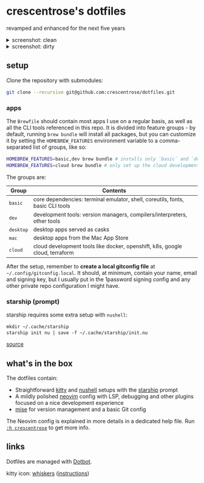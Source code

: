 # crescentrose's dotfiles

revamped and enhanced for the next five years

<details>
<summary>screenshot: clean</summary>

![nvim and kitty setup, clean](./nvim-clean.png)

</details>

<details>
<summary>screenshot: dirty</summary>

![nvim and kitty setup, dirty](./nvim-dirty.png)

</details>

## setup

Clone the repository with submodules:

```sh
git clone --recursive git@github.com:crescentrose/dotfiles.git
```

### apps

The `Brewfile` should contain most apps I use on a regular basis, as well as all the CLI tools
referenced in this repo. It is divided into feature groups - by default, running `brew bundle` will
install all packages, but you can customize it by setting the `HOMEBREW_FEATURES` environment
variable to a comma-separated list of groups, like so:

```sh
HOMEBREW_FEATURES=basic,dev brew bundle # installs only `basic` and `dev` groups
HOMEBREW_FEATURES=cloud brew bundle # only set up the cloud development tools
```

The groups are:

| Group     | Contents                                                                       |
| --------- | ------------------------------------------------------------------------------ |
| `basic`   | core dependencies: terminal emulator, shell, coreutils, fonts, basic CLI tools |
| `dev`     | development tools: version managers, compilers/interpreters, other tools       |
| `desktop` | desktop apps served as casks                                                   |
| `mac`     | desktop apps from the Mac App Store                                            |
| `cloud`   | cloud development tools like docker, openshift, k8s, google cloud, terraform   |

After the setup, remember to **create a local gitconfig file** at `~/.config/gitconfig.local`. It
should, at minimum, contain your name, email and signing key, but I usually put in the 1password
signing config and any other private repo configuration I might have.

### starship (prompt)

starship requires some extra setup with `nushell`:

```nu
mkdir ~/.cache/starship
starship init nu | save -f ~/.cache/starship/init.nu
```

[source](https://starship.rs/guide/#%F0%9F%9A%80-installation)

## what's in the box

The dotfiles contain:

- Straightforward [kitty](https://github.com/kovidgoyal/kitty) and
  [nushell](https://www.nushell.sh/) setups with the [starship](https://starship.rs/) prompt
- A mildly polished [neovim](https://neovim.io/) config with LSP, debugging and other plugins
  focused on a nice development experience
- [mise](https://mise.jdx.dev/) for version management and a basic Git config

The Neovim config is explained in more details in a dedicated help file. Run
[`:h crescentrose`](./config/nvim/doc/crescentrose.txt) to get more info.

## links

Dotfiles are managed with [Dotbot](https://github.com/anishathalye/dotbot).

kitty icon: [whiskers](https://github.com/igrmk/whiskers)
([instructions](https://sw.kovidgoyal.net/kitty/faq/#i-do-not-like-the-kitty-icon))
